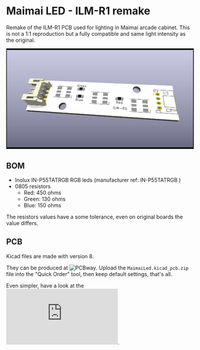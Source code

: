 # Maimai LED - ILM-R1 remake

Remake of the ILM-R1 PCB used for lighting in Maimai arcade cabinet. This is not a 1:1 reproduction but a fully compatible and same light intensity as the original.


![](MaimaiLed.png)

## BOM

* Inolux IN-P55TATRGB RGB leds (manufacturer ref: IN-P55TATRGB )
* 0805 resistors
  * Red: 450 ohms
  * Green: 130 ohms
  * Blue: 150 ohms
  
The resistors values have a some tolerance, even on original boards the value differs. 

## PCB

Kicad files are made with version 8. 

They can be produced at ![PCBway](https://www.pcbway.com/). Upload the `MaimaiLed.kicad_pcb.zip` file into the "Quick Order" tool, then keep default settings, that's all.

Even simpler, have a look at the ![published project](https://www.pcbway.com/project/shareproject/Maimai_LED_ILM_R1_remake_5d1a5d3f.html).

